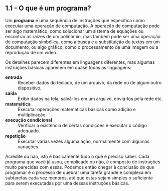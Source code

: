 ## 1.1 - O que é um programa?

Um __programa__ é uma sequência de instruções que especifica como executar uma operação de computação. A operação de computação pode ser algo matemático, como solucionar um sistema de equações ou encontrar as raízes de um polinômio, mas também pode ser uma operação de computação simbólica, como a busca e a substituição de textos em um documento; ou algo gráfico, como o processamento de uma imagem ou a reprodução de um vídeo.

Os detalhes parecem diferentes em linguagens diferentes, mas algumas instruções básicas aparecem em quase todas as linguagens:

<dl>
<dt><b>entrada</b></dt>
<dd>Receber dados do teclado, de um arquivo, da rede ou de algum outro dispositivo.</dd>

<dt><b>saída</b></dt>
<dd>Exibir dados na tela, salvá-los em um arquivo, enviá-los pela rede etc.</dd>

<dt><b>matemática</b></dt>
<dd>Executar operações matemáticas básicas como adição e multiplicação.</dd>

<dt><b>execução condicional</b></dt>
<dd>Verificar a existência de certas condições e executar o código adequado.</dd>

<dt><b>repetição</b></dt>
<dd>Executar várias vezes alguma ação, normalmente com algumas variações.</dd>
</dl>

Acredite ou não, isto é basicamente tudo o que é preciso saber. Cada programa que você já usou, complicado ou não, é composto de instruções muito parecidas com essas. Podemos então chegar à conclusão de que programar é o processo de quebrar uma tarefa grande e complexa em subtarefas cada vez menores, até que estas sejam simples o suficiente para serem executadas por uma dessas instruções básicas.
